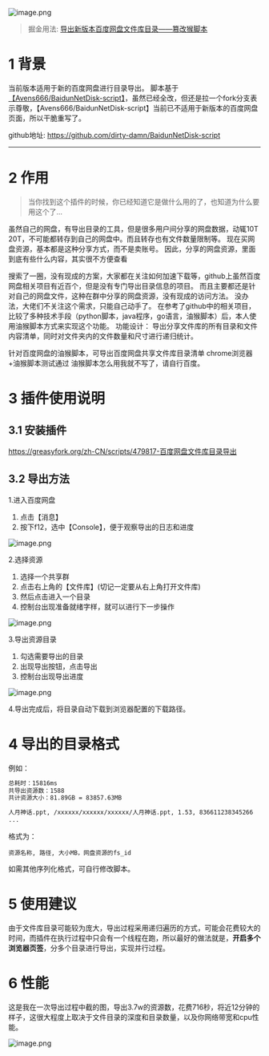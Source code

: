 
![image.png](https://note.youdao.com/yws/public/resource/7118a972bf860164e6674f7b167271ae/WEBRESOURCE98a421a7955663862f67696fde34aabf)

> 掘金用法:
[导出新版本百度网盘文件库目录——篡改猴脚本](https://juejin.cn/spost/7300876243953025075)

# 1 背景

当前版本适用于新的百度网盘进行目录导出。
脚本基于[【Avens666/BaidunNetDisk-script】](https://github.com/Avens666/BaidunNetDisk-script)，虽然已经全改，但还是拉一个fork分支表示尊敬，【Avens666/BaidunNetDisk-script】当前已不适用于新版本的百度网盘页面，所以干脆重写了。

github地址:
<https://github.com/dirty-damn/BaidunNetDisk-script>

***

# 2 作用

> 当你找到这个插件的时候，你已经知道它是做什么用的了，也知道为什么要用这个了...

虽然自己的网盘，有导出目录的工具，但是很多用户间分享的网盘数据，动辄10T 20T，不可能都转存到自己的网盘中。而且转存也有文件数量限制等。
现在买网盘资源，基本都是这种分享方式，而不是卖账号。
因此，分享的网盘资源，里面到底有些什么内容，其实很不方便查看

搜索了一圈，没有现成的方案，大家都在关注如何加速下载等，github上虽然百度网盘相关项目有近百个，但是没有专门导出目录信息的项目。 而且主要都还是针对自己的网盘文件，这种在群中分享的网盘资源，没有现成的访问方法。
没办法，大佬们不关注这个需求，只能自己动手了。
在参考了github中的相关项目，比较了多种技术手段（python脚本，java程序，go语言，油猴脚本）后，本人使用油猴脚本方式来实现这个功能。
功能设计： 导出分享文件库的所有目录和文件内容清单，同时对文件夹内的文件数量和尺寸进行递归统计。

针对百度网盘的油猴脚本，可导出百度网盘共享文件库目录清单
chrome浏览器+油猴脚本测试通过
油猴脚本怎么用我就不写了，请自行百度。

# 3 插件使用说明

## 3.1 安装插件

<https://greasyfork.org/zh-CN/scripts/479817-百度网盘文件库目录导出>

## 3.2 导出方法

1.进入百度网盘

1.  点击【消息】
2.  按下f12，选中【Console】，便于观察导出的日志和进度

![image.png](https://note.youdao.com/yws/public/resource/7118a972bf860164e6674f7b167271ae/WEBRESOURCE7619d57f533d1fc280bb12b75a41eb54)

2.选择资源

1.  选择一个共享群
2.  点击右上角的【文件库】(切记一定要从右上角打开文件库)
3.  然后点击进入一个目录
4.  控制台出现准备就绪字样，就可以进行下一步操作

![image.png](https://note.youdao.com/yws/public/resource/7118a972bf860164e6674f7b167271ae/WEBRESOURCE5e0735a913a12f529131c66ece8fdbd0)

3.导出资源目录

1.  勾选需要导出的目录
2.  出现导出按钮，点击导出
3.  控制台出现导出进度

![image.png](https://note.youdao.com/yws/public/resource/7118a972bf860164e6674f7b167271ae/WEBRESOURCEa6c9e7718f5f6137b992a87b7c865d55)

4.导出完成后，将目录自动下载到浏览器配置的下载路径。

# 4 导出的目录格式

例如：

```txt
总耗时：15816ms
共导出资源数：1588
共计资源大小：81.89GB = 83857.63MB

人月神话.ppt, /xxxxxx/xxxxxx/xxxxxx/人月神话.ppt, 1.53, 836611238345266
...
```

格式为：

    资源名称, 路径, 大小MB，网盘资源的fs_id

如需其他序列化格式，可自行修改脚本。

# 5 使用建议

由于文件库目录可能较为庞大，导出过程采用递归遍历的方式，可能会花费较大的时间，而插件在执行过程中只会有一个线程在跑，所以最好的做法就是，**开启多个浏览器页签**，分多个目录进行导出，实现并行过程。

# 6 性能

这是我在一次导出过程中截的图，导出3.7w的资源数，花费716秒，将近12分钟的样子，这很大程度上取决于文件目录的深度和目录数量，以及你网络带宽和cpu性能。

![image.png](https://note.youdao.com/yws/public/resource/7118a972bf860164e6674f7b167271ae/WEBRESOURCEc53b219a5a66f6c5d3d6d29ede76ad2c)

